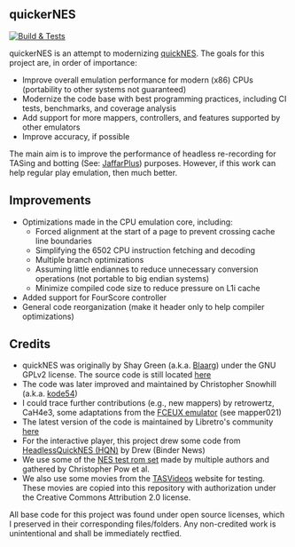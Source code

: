 quickerNES
-----------

[![Build & Tests](https://github.com/SergioMartin86/quickerNES/actions/workflows/make.yml/badge.svg)](https://github.com/SergioMartin86/quickerNES/actions/workflows/make.yml)

quickerNES is an attempt to modernizing [quickNES](https://github.com/kode54/QuickNES). The goals for this project are, in order of importance:

- Improve overall emulation performance for modern (x86) CPUs (portability to other systems not guaranteed)
- Modernize the code base with best programming practices, including CI tests, benchmarks, and coverage analysis
- Add support for more mappers, controllers, and features supported by other emulators
- Improve accuracy, if possible

The main aim is to improve the performance of headless re-recording for TASing and botting (See: [JaffarPlus](https://github.com/SergioMartin86/jaffarPlus)) purposes. However, if this work can help regular play emulation, then much better.

Improvements
-------------

- Optimizations made in the CPU emulation core, including:
  + Forced alignment at the start of a page to prevent crossing cache line boundaries
  + Simplifying the 6502 CPU instruction fetching and decoding
  + Multiple branch optimizations
  + Assuming little endiannes to reduce unnecessary conversion operations (not portable to big endian systems)
  + Minimize compiled code size to reduce pressure on L1i cache
- Added support for FourScore controller
- General code reorganization (make it header only to help compiler optimizations)

Credits
---------

- quickNES was originally by Shay Green (a.k.a. [Blaarg](http://www.slack.net/~ant/)) under the GNU GPLv2 license. The source code is still located [here](https://github.com/kode54/QuickNES) 
- The code was later improved and maintained by Christopher Snowhill (a.k.a. [kode54](https://kode54.net/))
- I could trace further contributions (e.g., new mappers) by retrowertz, CaH4e3, some adaptations from the [FCEUX emulator](https://github.com/TASEmulators/fceux) (see mapper021)
- The latest version of the code is maintained by Libretro's community [here](https://github.com/libretro/QuickNES_Core)
- For the interactive player, this project drew some code from [HeadlessQuickNES (HQN)](https://github.com/Bindernews/HeadlessQuickNes) by Drew (Binder News)
- We use some of the [NES test rom set](https://github.com/christopherpow/nes-test-roms) made by multiple authors and gathered by Christopher Pow et al.
- We also use some movies from the [TASVideos](tasvideos.org) website for testing. These movies are copied into this repository with authorization under the Creative Commons Attribution 2.0 license.

All base code for this project was found under open source licenses, which I preserved in their corresponding files/folders. Any non-credited work is unintentional and shall be immediately rectfied.

